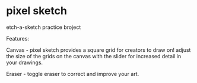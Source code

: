 # pixel sketch

etch-a-sketch practice broject

Features:

Canvas - pixel sketch provides a square grid for creators to draw on! adjust the size of the grids on the canvas with the slider for increased detail in your drawings.

Eraser - toggle eraser to correct and improve your art.